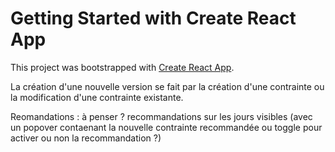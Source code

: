# Getting Started with Create React App

This project was bootstrapped with [Create React App](https://github.com/facebook/create-react-app).

La création d'une nouvelle version se fait par la création d'une contrainte ou la modification d'une contrainte existante.

Reomandations : à penser ?  recommandations sur les jours visibles (avec un popover contaenant la nouvelle contrainte recommandée ou toggle pour activer ou non la recommandation ?)
